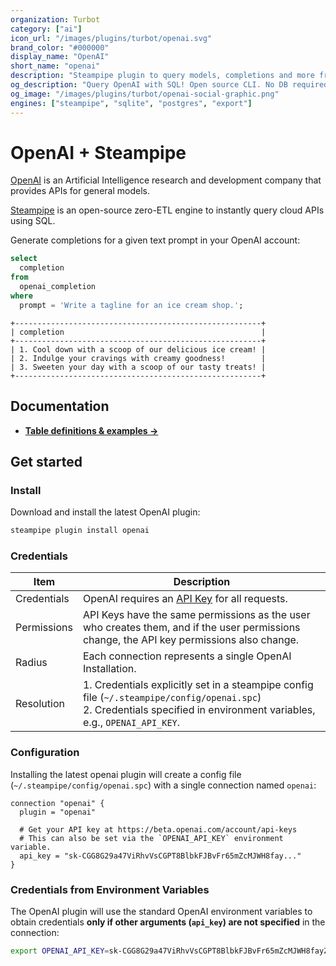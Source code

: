 ```yaml
---
organization: Turbot
category: ["ai"]
icon_url: "/images/plugins/turbot/openai.svg"
brand_color: "#000000"
display_name: "OpenAI"
short_name: "openai"
description: "Steampipe plugin to query models, completions and more from OpenAI."
og_description: "Query OpenAI with SQL! Open source CLI. No DB required."
og_image: "/images/plugins/turbot/openai-social-graphic.png"
engines: ["steampipe", "sqlite", "postgres", "export"]
---
```


# OpenAI + Steampipe

[OpenAI](https://openai.com) is an Artificial Intelligence research and development company that provides APIs for general models.

[Steampipe](https://steampipe.io) is an open-source zero-ETL engine to instantly query cloud APIs using SQL.

Generate completions for a given text prompt in your OpenAI account:

```sql
select
  completion
from
  openai_completion
where
  prompt = 'Write a tagline for an ice cream shop.';
```

```
+-------------------------------------------------------+
| completion                                            |
+-------------------------------------------------------+
| 1. Cool down with a scoop of our delicious ice cream! |
| 2. Indulge your cravings with creamy goodness!        |
| 3. Sweeten your day with a scoop of our tasty treats! |
+-------------------------------------------------------+
```

## Documentation

- **[Table definitions & examples →](/plugins/turbot/openai/tables)**

## Get started

### Install

Download and install the latest OpenAI plugin:

```bash
steampipe plugin install openai
```

### Credentials

| Item        | Description                                                                                                                                                                                                                                                                                 |
|-------------|---------------------------------------------------------------------------------------------------------------------------------------------------------------------------------------------------------------------------------------------------------------------------------------------|
| Credentials | OpenAI requires an [API Key](https://beta.openai.com/account/api-keys) for all requests.                                                                                                                                                                                 |
| Permissions | API Keys have the same permissions as the user who creates them, and if the user permissions change, the API key permissions also change.                                                                                                                                               |
| Radius      | Each connection represents a single OpenAI Installation.                                                                                                                                                                                                                                   |
| Resolution  | 1. Credentials explicitly set in a steampipe config file (`~/.steampipe/config/openai.spc`)<br />2. Credentials specified in environment variables, e.g., `OPENAI_API_KEY`. |

### Configuration

Installing the latest openai plugin will create a config file (`~/.steampipe/config/openai.spc`) with a single connection named `openai`:

```hcl
connection "openai" {
  plugin = "openai"

  # Get your API key at https://beta.openai.com/account/api-keys
  # This can also be set via the `OPENAI_API_KEY` environment variable.
  api_key = "sk-CGG8G29a47ViRhvVsCGPT8BlbkFJBvFr65mZcMJWH8fay..."
}
```

### Credentials from Environment Variables

The OpenAI plugin will use the standard OpenAI environment variables to obtain credentials **only if other arguments (`api_key`) are not specified** in the connection:

```sh
export OPENAI_API_KEY=sk-CGG8G29a47ViRhvVsCGPT8BlbkFJBvFr65mZcMJWH8fayZO8
```


